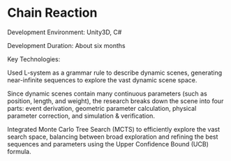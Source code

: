 # Chain Reaction

Development Environment: Unity3D, C#

Development Duration: About six months

Key Technologies:

Used L-system as a grammar rule to describe dynamic scenes, generating near-infinite sequences to explore the vast dynamic scene space.

Since dynamic scenes contain many continuous parameters (such as position, length, and weight), the research breaks down the scene into four parts: event derivation, geometric parameter calculation, physical parameter correction, and simulation & verification.

Integrated Monte Carlo Tree Search (MCTS) to efficiently explore the vast search space, balancing between broad exploration and refining the best sequences and parameters using the Upper Confidence Bound (UCB) formula.
